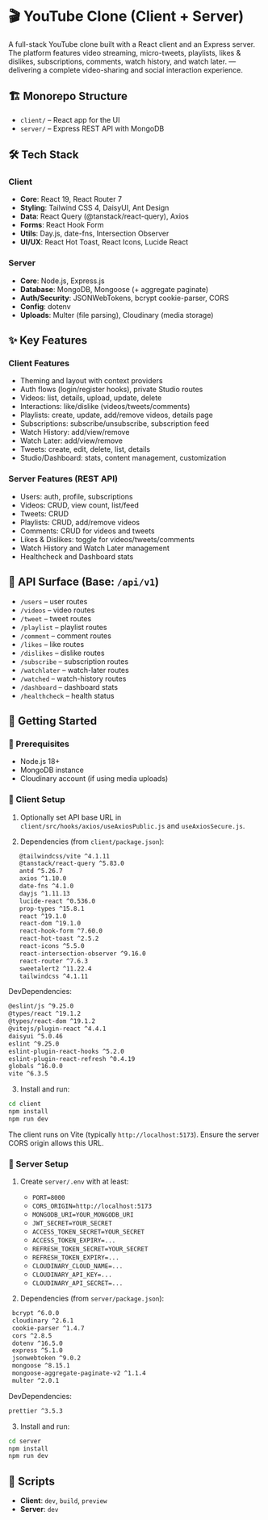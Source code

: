 # 🎬 YouTube Clone (Client + Server)

A full-stack YouTube clone built with a React client and an Express server. The platform features video streaming, micro-tweets, playlists, likes & dislikes, subscriptions, comments, watch history, and watch later. — delivering a complete video-sharing and social interaction experience.

## 🏗️ Monorepo Structure

- `client/` – React app for the UI
- `server/` – Express REST API with MongoDB

## 🛠️ Tech Stack

### Client

- **Core**: React 19, React Router 7
- **Styling**: Tailwind CSS 4, DaisyUI, Ant Design
- **Data**: React Query (@tanstack/react-query), Axios
- **Forms**: React Hook Form
- **Utils**: Day.js, date-fns, Intersection Observer
- **UI/UX**: React Hot Toast, React Icons, Lucide React

### Server

- **Core**: Node.js, Express.js
- **Database**: MongoDB, Mongoose (+ aggregate paginate)
- **Auth/Security**: JSONWebTokens, bcrypt cookie-parser, CORS
- **Config**: dotenv
- **Uploads**: Multer (file parsing), Cloudinary (media storage)

## ✨ Key Features

### Client Features

- Theming and layout with context providers
- Auth flows (login/register hooks), private Studio routes
- Videos: list, details, upload, update, delete
- Interactions: like/dislike (videos/tweets/comments)
- Playlists: create, update, add/remove videos, details page
- Subscriptions: subscribe/unsubscribe, subscription feed
- Watch History: add/view/remove
- Watch Later: add/view/remove
- Tweets: create, edit, delete, list, details
- Studio/Dashboard: stats, content management, customization

### Server Features (REST API)

- Users: auth, profile, subscriptions
- Videos: CRUD, view count, list/feed
- Tweets: CRUD
- Playlists: CRUD, add/remove videos
- Comments: CRUD for videos and tweets
- Likes & Dislikes: toggle for videos/tweets/comments
- Watch History and Watch Later management
- Healthcheck and Dashboard stats

## 📡 API Surface (Base: `/api/v1`)

- `/users` – user routes
- `/videos` – video routes
- `/tweet` – tweet routes
- `/playlist` – playlist routes
- `/comment` – comment routes
- `/likes` – like routes
- `/dislikes` – dislike routes
- `/subscribe` – subscription routes
- `/watchlater` – watch-later routes
- `/watched` – watch-history routes
- `/dashboard` – dashboard stats
- `/healthcheck` – health status

## 🚀 Getting Started

### 🔹 Prerequisites

- Node.js 18+
- MongoDB instance
- Cloudinary account (if using media uploads)

### 🔹 Client Setup

1. Optionally set API base URL in `client/src/hooks/axios/useAxiosPublic.js` and
   `useAxiosSecure.js`.

2. Dependencies (from `client/package.json`):

```bash
   @tailwindcss/vite ^4.1.11
   @tanstack/react-query ^5.83.0
   antd ^5.26.7
   axios ^1.10.0
   date-fns ^4.1.0
   dayjs ^1.11.13
   lucide-react ^0.536.0
   prop-types ^15.8.1
   react ^19.1.0
   react-dom ^19.1.0
   react-hook-form ^7.60.0
   react-hot-toast ^2.5.2
   react-icons ^5.5.0
   react-intersection-observer ^9.16.0
   react-router ^7.6.3
   sweetalert2 ^11.22.4
   tailwindcss ^4.1.11
```

DevDependencies:

```bash
@eslint/js ^9.25.0
@types/react ^19.1.2
@types/react-dom ^19.1.2
@vitejs/plugin-react ^4.4.1
daisyui ^5.0.46
eslint ^9.25.0
eslint-plugin-react-hooks ^5.2.0
eslint-plugin-react-refresh ^0.4.19
globals ^16.0.0
vite ^6.3.5
```

3. Install and run:

```bash
cd client
npm install
npm run dev
```

The client runs on Vite (typically `http://localhost:5173`). Ensure the server
CORS origin allows this URL.

### 🔹 Server Setup

1. Create `server/.env` with at least:

   - `PORT=8000`
   - `CORS_ORIGIN=http://localhost:5173`
   - `MONGODB_URI=YOUR_MONGODB_URI`
   - `JWT_SECRET=YOUR_SECRET`
   - `ACCESS_TOKEN_SECRET=YOUR_SECRET`
   - `ACCESS_TOKEN_EXPIRY=...`
   - `REFRESH_TOKEN_SECRET=YOUR_SECRET`
   - `REFRESH_TOKEN_EXPIRY=...`
   - `CLOUDINARY_CLOUD_NAME=...`
   - `CLOUDINARY_API_KEY=...`
   - `CLOUDINARY_API_SECRET=...`

2. Dependencies (from `server/package.json`):

```bash
 bcrypt ^6.0.0
 cloudinary ^2.6.1
 cookie-parser ^1.4.7
 cors ^2.8.5
 dotenv ^16.5.0
 express ^5.1.0
 jsonwebtoken ^9.0.2
 mongoose ^8.15.1
 mongoose-aggregate-paginate-v2 ^1.1.4
 multer ^2.0.1
```

DevDependencies:

```bash
prettier ^3.5.3
```

3. Install and run:

```bash
cd server
npm install
npm run dev
```

## 📜 Scripts

- **Client**: `dev`, `build`, `preview`
- **Server**: `dev`

